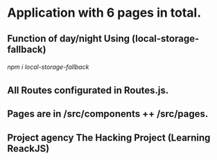 # Application with 6 pages in total.
## Function of day/night Using (local-storage-fallback)
<h6>npm i local-storage-fallback</h6>

## All Routes configurated in Routes.js.
## Pages are in /src/components  ++  /src/pages.

<h2>Project agency The Hacking Project (Learning ReackJS)</h2>

